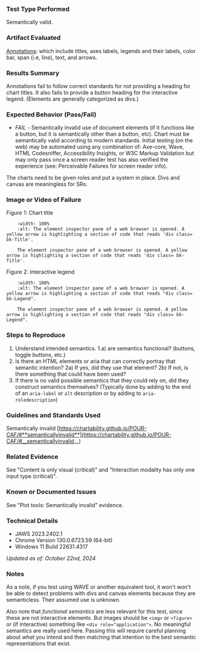 ### Test Type Performed

Semantically valid.

### Artifact Evaluated

[Annotations](https://docs.bokeh.org/en/latest/docs/user_guide/interaction.html): which include titles, axes labels, legends and their labels, color bar, span (i.e, line), text, and arrows.

### Results Summary

Annotations fail to follow correct standards for not providing a heading for chart titles. It also fails to provide a button heading for the interactive legend. (Elements are generally categorized as divs.)

### Expected Behavior (Pass/Fail)

- _FAIL_ - Semantically invalid use of document elements (if it functions like a button, but it is semantically other than a button, etc). Chart must be semantically valid according to modern standards. Initial testing (on the web) may be automated using any combination of: Axe-core, Wave, HTML Codesniffer, Accessibility Insights, or W3C Markup Validation but may only pass once a screen reader test has also verified the experience (see: Perceivable Failures for screen reader info).

The charts need to be given roles and put a system in place. Divs and canvas are meaningless for SRs.

### Image or Video of Failure

Figure 1: Chart title

```{figure} ./assets/annotations_semantically-invalid_1.png
    :width: 100%
    :alt: The element inspector pane of a web browser is opened. A yellow arrow is highlighting a section of code that reads 'div class= bk-Title'.

    The element inspector pane of a web browser is opened. A yellow arrow is highlighting a section of code that reads 'div class= bk-Title'.
```

Figure 2: Interactive legend

```{figure} ./assets/annotations_semantically-invalid_2.png
    :width: 100%
    :alt: The element inspector pane of a web browser is opened. A yellow arrow is highlighting a section of code that reads "div class= bk-Legend".

    The element inspector pane of a web browser is opened. A yellow arrow is highlighting a section of code that reads "div class= bk-Legend".
```

### Steps to Reproduce

1. Understand intended semantics.
   1.a) are semantics functional? (buttons, toggle buttons, etc.)
2. Is there an HTML elements or aria that can correctly portray that semantic intention?
   2a) If yes, did they use that element?
   2b) If not, is there something that could have been used?
3. If there is no valid possible semantics that they could rely on, did they construct semantics themselves? (Typically done by adding to the end of an `aria-label` or `alt` description or by adding to `aria-roledescription`)

### Guidelines and Standards Used

Semantically invalid [https://chartability.github.io/POUR-CAF/#**semanticallyinvalid**](https://chartability.github.io/POUR-CAF/#__semanticallyinvalid__)

### Related Evidence

See "Content is only visual (critical)" and "Interaction modality has only one input type (critical)".

### Known or Documented Issues

See "Plot tools: Semantically invalid" evidence.

### Technical Details

- JAWS 2023.2402.1
- Chrome Version 130.0.6723.59 (64-bit)
- Windows 11 Build 22631.4317

_Updated as of: October 22nd, 2024_

### Notes

As a note, if you test using WAVE or another equivalent tool, it won't won't be able to detect problems with divs and canvas elements because they are semanticless. Their assumed use is unknown.

Also note that _functional semantics_ are less relevant for this test, since these are not interactive elements. But images should be `<img>` or `<figure>` or (if interactive) something like `<div role="application">`. No meaningful semantics are really used here. Passing this will require careful planning about _what_ you intend and then matching that intention to the best semantic representations that exist.

<!-- A seasoned SR (screen reader) user could have the knowledge to navigate and explore webpages and graphs with more nuance, whether through manual mode switching, certain key shortcuts, etc. These tests are done by a sighted user with the SR’s default options and performed as if a new or beginner user is interacting with these elements. We would expect that all users could be able to navigate smoothly, regardless of experience levels. -->

